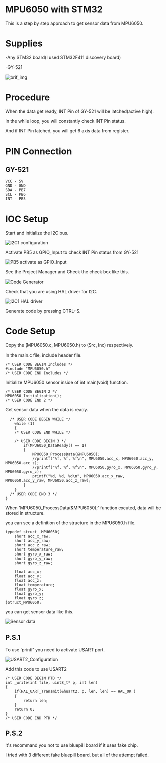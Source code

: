 # MPU6050 with STM32

This is a step by step approach to get sensor data from MPU6050.


# Supplies
-Any STM32 board(I used STM32F411 discovery board)

-GY-521

![brif_img](./img/brif_img.jpg)

# Procedure
When the data get ready, INT Pin of GY-521 will be latched(active high).

In the while loop, you will constantly check INT Pin status.

And if INT Pin latched, you will get 6 axis data from register.

# PIN Connection

## GY-521
```
VCC - 5V
GND - GND
SDA - PB7
SCL - PB6
INT - PB5
```

# IOC Setup
Start and initialize the I2C bus.

![I2C1 configuration](./img/I2C1_Configuration.PNG)


Activate PB5 as GPIO_Input to check INT Pin status from GY-521

![PB5 activate as GPIO_Input](./img/PB5_Activation.PNG)


See the Project Manager and Check the check box like this.

![Code Generator](./img/Code_Generator.PNG)


Check that you are using HAL driver for I2C.

![I2C1 HAL driver](./img/I2C1_HAL_Driver.PNG)

Generate code by pressing CTRL+S.

# Code Setup

Copy the (MPU6050.c, MPU6050.h) to (Src, Inc) respectively.


In the main.c file, include header file.
```
/* USER CODE BEGIN Includes */
#include "MPU6050.h"
/* USER CODE END Includes */
```


Initialize MPU6050 sensor inside of int main(void) function.
  ```
  /* USER CODE BEGIN 2 */
  MPU6050_Initialization();
  /* USER CODE END 2 */
  ```
 
 
Get sensor data when the data is ready.

```
  /* USER CODE BEGIN WHILE */
	while (1)
	{
    /* USER CODE END WHILE */

    /* USER CODE BEGIN 3 */
		if(MPU6050_DataReady() == 1)
		{
			MPU6050_ProcessData(&MPU6050);
			//printf("%f, %f, %f\n", MPU6050.acc_x, MPU6050.acc_y, MPU6050.acc_z);
			//printf("%f, %f, %f\n", MPU6050.gyro_x, MPU6050.gyro_y, MPU6050.gyro_z);
			printf("%d, %d, %d\n", MPU6050.acc_x_raw, MPU6050.acc_y_raw, MPU6050.acc_z_raw);
		}
	}
  /* USER CODE END 3 */
}
```

When 'MPU6050_ProcessData(&MPU6050);' function excuted, data will be stored in structure.

you can see a definition of the structure in the MPU6050.h file.

```
typedef struct _MPU6050{
	short acc_x_raw;
	short acc_y_raw;
	short acc_z_raw;
	short temperature_raw;
	short gyro_x_raw;
	short gyro_y_raw;
	short gyro_z_raw;

	float acc_x;
	float acc_y;
	float acc_z;
	float temperature;
	float gyro_x;
	float gyro_y;
	float gyro_z;
}Struct_MPU6050;
```


you can get sensor data like this.

![Sensor data](./img/Sensor_Data.PNG)


## P.S.1
To use 'printf' you need to activate USART port.

![USART2_Configuration](./img/USART2_Configuration.PNG)

Add this code to use USART2
```
/* USER CODE BEGIN PTD */
int _write(int file, uint8_t* p, int len)
{
	if(HAL_UART_Transmit(&huart2, p, len, len) == HAL_OK )
	{
		return len;
	}
	return 0;
}
/* USER CODE END PTD */
```

## P.S.2
it's recommand you not to use bluepill board if it uses fake chip.

I tried with 3 different fake bluepill board. but all of the attempt failed.


